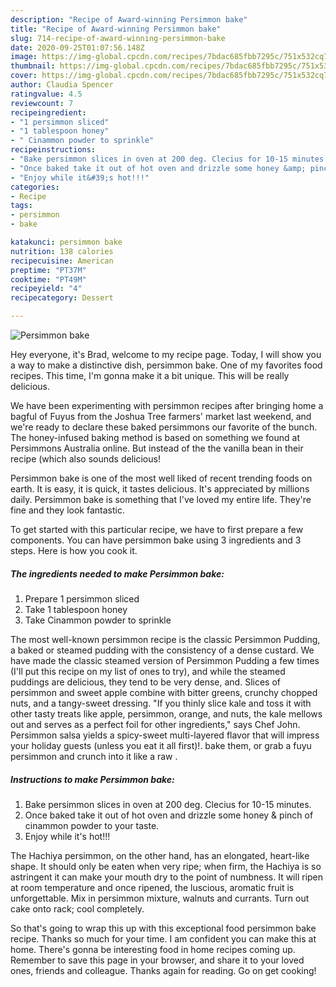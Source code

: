 ```yaml
---
description: "Recipe of Award-winning Persimmon bake"
title: "Recipe of Award-winning Persimmon bake"
slug: 714-recipe-of-award-winning-persimmon-bake
date: 2020-09-25T01:07:56.148Z
image: https://img-global.cpcdn.com/recipes/7bdac685fbb7295c/751x532cq70/persimmon-bake-recipe-main-photo.jpg
thumbnail: https://img-global.cpcdn.com/recipes/7bdac685fbb7295c/751x532cq70/persimmon-bake-recipe-main-photo.jpg
cover: https://img-global.cpcdn.com/recipes/7bdac685fbb7295c/751x532cq70/persimmon-bake-recipe-main-photo.jpg
author: Claudia Spencer
ratingvalue: 4.5
reviewcount: 7
recipeingredient:
- "1 persimmon sliced"
- "1 tablespoon honey"
- " Cinammon powder to sprinkle"
recipeinstructions:
- "Bake persimmon slices in oven at 200 deg. Clecius for 10-15 minutes."
- "Once baked take it out of hot oven and drizzle some honey &amp; pinch of cinammon powder to your taste."
- "Enjoy while it&#39;s hot!!!"
categories:
- Recipe
tags:
- persimmon
- bake

katakunci: persimmon bake 
nutrition: 138 calories
recipecuisine: American
preptime: "PT37M"
cooktime: "PT49M"
recipeyield: "4"
recipecategory: Dessert

---
```



![Persimmon bake](https://img-global.cpcdn.com/recipes/7bdac685fbb7295c/751x532cq70/persimmon-bake-recipe-main-photo.jpg)

Hey everyone, it's Brad, welcome to my recipe page. Today, I will show you a way to make a distinctive dish, persimmon bake. One of my favorites food recipes. This time, I'm gonna make it a bit unique. This will be really delicious.

We have been experimenting with persimmon recipes after bringing home a bagful of Fuyus from the Joshua Tree farmers&#39; market last weekend, and we&#39;re ready to declare these baked persimmons our favorite of the bunch. The honey-infused baking method is based on something we found at Persimmons Australia online. But instead of the the vanilla bean in their recipe (which also sounds delicious!

Persimmon bake is one of the most well liked of recent trending foods on earth. It is easy, it is quick, it tastes delicious. It's appreciated by millions daily. Persimmon bake is something that I've loved my entire life. They're fine and they look fantastic.


To get started with this particular recipe, we have to first prepare a few components. You can have persimmon bake using 3 ingredients and 3 steps. Here is how you cook it.

<!--inarticleads1-->

##### The ingredients needed to make Persimmon bake:

1. Prepare 1 persimmon sliced
1. Take 1 tablespoon honey
1. Take  Cinammon powder to sprinkle


The most well-known persimmon recipe is the classic Persimmon Pudding, a baked or steamed pudding with the consistency of a dense custard. We have made the classic steamed version of Persimmon Pudding a few times (I&#39;ll put this recipe on my list of ones to try), and while the steamed puddings are delicious, they tend to be very dense, and. Slices of persimmon and sweet apple combine with bitter greens, crunchy chopped nuts, and a tangy-sweet dressing. &#34;If you thinly slice kale and toss it with other tasty treats like apple, persimmon, orange, and nuts, the kale mellows out and serves as a perfect foil for other ingredients,&#34; says Chef John. Persimmon salsa yields a spicy-sweet multi-layered flavor that will impress your holiday guests (unless you eat it all first)!. bake them, or grab a fuyu persimmon and crunch into it like a raw . 

<!--inarticleads2-->

##### Instructions to make Persimmon bake:

1. Bake persimmon slices in oven at 200 deg. Clecius for 10-15 minutes.
1. Once baked take it out of hot oven and drizzle some honey &amp; pinch of cinammon powder to your taste.
1. Enjoy while it&#39;s hot!!!


The Hachiya persimmon, on the other hand, has an elongated, heart-like shape. It should only be eaten when very ripe; when firm, the Hachiya is so astringent it can make your mouth dry to the point of numbness. It will ripen at room temperature and once ripened, the luscious, aromatic fruit is unforgettable. Mix in persimmon mixture, walnuts and currants. Turn out cake onto rack; cool completely. 

So that's going to wrap this up with this exceptional food persimmon bake recipe. Thanks so much for your time. I am confident you can make this at home. There's gonna be interesting food in home recipes coming up. Remember to save this page in your browser, and share it to your loved ones, friends and colleague. Thanks again for reading. Go on get cooking!
